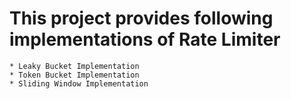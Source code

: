 # This project provides following implementations of Rate Limiter 

    * Leaky Bucket Implementation
    * Token Bucket Implementation
    * Sliding Window Implementation